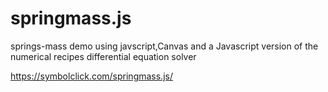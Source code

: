 springmass.js
=============

springs-mass demo using javscript,Canvas and a Javascript version of the  numerical recipes differential equation solver

https://symbolclick.com/springmass.js/
